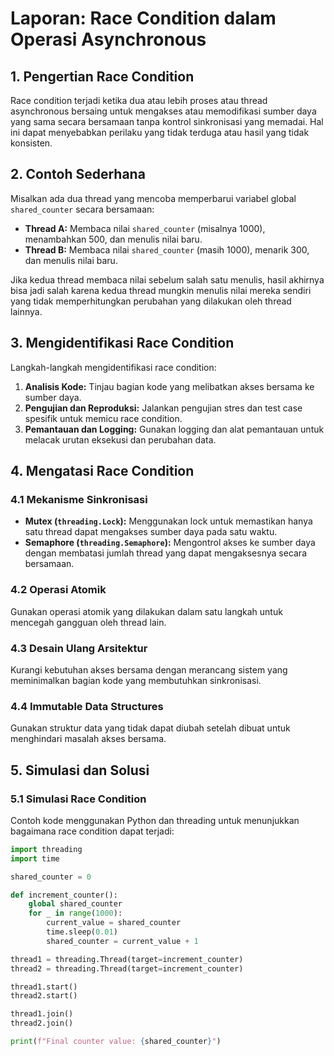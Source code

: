 # Laporan: Race Condition dalam Operasi Asynchronous

## 1. Pengertian Race Condition

Race condition terjadi ketika dua atau lebih proses atau thread asynchronous bersaing untuk mengakses atau memodifikasi sumber daya yang sama secara bersamaan tanpa kontrol sinkronisasi yang memadai. Hal ini dapat menyebabkan perilaku yang tidak terduga atau hasil yang tidak konsisten.

## 2. Contoh Sederhana

Misalkan ada dua thread yang mencoba memperbarui variabel global `shared_counter` secara bersamaan:

- **Thread A:** Membaca nilai `shared_counter` (misalnya 1000), menambahkan 500, dan menulis nilai baru.
- **Thread B:** Membaca nilai `shared_counter` (masih 1000), menarik 300, dan menulis nilai baru.

Jika kedua thread membaca nilai sebelum salah satu menulis, hasil akhirnya bisa jadi salah karena kedua thread mungkin menulis nilai mereka sendiri yang tidak memperhitungkan perubahan yang dilakukan oleh thread lainnya.

## 3. Mengidentifikasi Race Condition

Langkah-langkah mengidentifikasi race condition:

1. **Analisis Kode:** Tinjau bagian kode yang melibatkan akses bersama ke sumber daya.
2. **Pengujian dan Reproduksi:** Jalankan pengujian stres dan test case spesifik untuk memicu race condition.
3. **Pemantauan dan Logging:** Gunakan logging dan alat pemantauan untuk melacak urutan eksekusi dan perubahan data.

## 4. Mengatasi Race Condition

### 4.1 Mekanisme Sinkronisasi

- **Mutex (`threading.Lock`):** Menggunakan lock untuk memastikan hanya satu thread dapat mengakses sumber daya pada satu waktu.
- **Semaphore (`threading.Semaphore`):** Mengontrol akses ke sumber daya dengan membatasi jumlah thread yang dapat mengaksesnya secara bersamaan.

### 4.2 Operasi Atomik

Gunakan operasi atomik yang dilakukan dalam satu langkah untuk mencegah gangguan oleh thread lain.

### 4.3 Desain Ulang Arsitektur

Kurangi kebutuhan akses bersama dengan merancang sistem yang meminimalkan bagian kode yang membutuhkan sinkronisasi.

### 4.4 Immutable Data Structures

Gunakan struktur data yang tidak dapat diubah setelah dibuat untuk menghindari masalah akses bersama.

## 5. Simulasi dan Solusi

### 5.1 Simulasi Race Condition

Contoh kode menggunakan Python dan threading untuk menunjukkan bagaimana race condition dapat terjadi:

```python
import threading
import time

shared_counter = 0

def increment_counter():
    global shared_counter
    for _ in range(1000):
        current_value = shared_counter
        time.sleep(0.01)
        shared_counter = current_value + 1

thread1 = threading.Thread(target=increment_counter)
thread2 = threading.Thread(target=increment_counter)

thread1.start()
thread2.start()

thread1.join()
thread2.join()

print(f"Final counter value: {shared_counter}")
